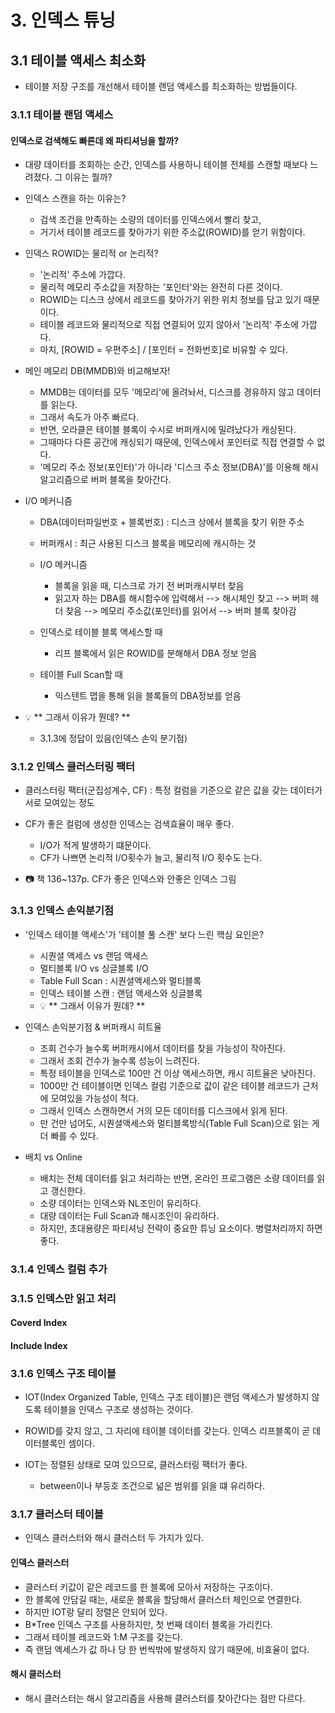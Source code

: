 # 3. 인덱스 튜닝

## 3.1 테이블 액세스 최소화

- 테이블 저장 구조를 개선해서 테이블 랜덤 액세스를 최소화하는 방법들이다.

### 3.1.1 테이블 랜덤 액세스

#### 인덱스로 검색해도 빠른데 왜 파티셔닝을 할까?

- 대량 데이터를 조회하는 순간, 인덱스를 사용하니 테이블 전체를 스캔할 때보다 느려졌다. 그 이유는 뭘까?

- 인덱스 스캔을 하는 이유는?
    - 검색 조건을 만족하는 소량의 데이터를 인덱스에서 빨리 찾고,
    - 거기서 테이블 레코드를 찾아가기 위한 주소값(ROWID)를 얻기 위함이다. 

- 인덱스 ROWID는 물리적 or 논리적?
    - '논리적' 주소에 가깝다.
    - 물리적 메모리 주소값을 저장하는 '포인터'와는 완전히 다른 것이다. 
    - ROWID는 디스크 상에서 레코드를 찾아가기 위한 위치 정보를 담고 있기 때문이다. 
    - 테이블 레코드와 물리적으로 직접 연결되어 있지 않아서 '논리적' 주소에 가깝다. 
    - 마치, [ROWID = 우편주소] / [포인터 = 전화번호]로 비유할 수 있다.  

- 메인 메모리 DB(MMDB)와 비교해보자!
    - MMDB는 데이터를 모두 '메모리'에 올려놔서, 디스크를 경유하지 않고 데이터를 읽는다.
    - 그래서 속도가 아주 빠르다. 
    - 반면, 오라클은 테이블 블록이 수시로 버퍼캐시에 밀려났다가 캐싱된다. 
    - 그때마다 다른 공간에 캐싱되기 때문에, 인덱스에서 포인터로 직접 연결할 수 없다. 
    - '메모리 주소 정보(포인터)'가 아니라 '디스크 주소 정보(DBA)'를 이용해 해시 알고리즘으로 버퍼 블록을 찾아간다. 

- I/O 메커니즘
    - DBA(데이터파일번호 + 블록번호) : 디스크 상에서 블록을 찾기 위한 주소
    - 버퍼캐시 : 최근 사용된 디스크 블록을 메모리에 캐시하는 것

    - I/O 메커니즘
        - 블록을 읽을 때, 디스크로 가기 전 버퍼캐시부터 찾음 
        - 읽고자 하는 DBA를 해시함수에 입력해서 --> 해시체인 찾고 --> 버퍼 헤더 찾음 --> 메모리 주소값(포인터)를 읽어서 --> 버퍼 블록 찾아감

    - 인덱스로 테이블 블록 액세스할 때
        - 리프 블록에서 읽은 ROWID를 분해해서 DBA 정보 얻음

    - 테이블 Full Scan할 때
        - 익스텐트 맵을 통해 읽을 블록들의 DBA정보를 얻음

- 💡 ** 그래서 이유가 뭔데? **
    - 3.1.3에 정답이 있음(인덱스 손익 분기점)

### 3.1.2 인덱스 클러스터링 팩터

- 클러스터링 팩터(군집성계수, CF) : 특정 컬럼을 기준으로 같은 값을 갖는 데이터가 서로 모여있는 정도

- CF가 좋은 컬럼에 생성한 인덱스는 검색효율이 매우 좋다. 
    - I/O가 적게 발생하기 떄문이다. 
    - CF가 나쁘면 논리적 I/O횟수가 늘고, 물리적 I/O 횟수도 는다. 

- 📷 책 136~137p. CF가 좋은 인덱스와 안좋은 인덱스 그림

### 3.1.3 인덱스 손익분기점

- '인덱스 테이블 액세스'가 '테이블 풀 스캔' 보다 느린 핵심 요인은?
    - 시퀀셜 액세스 vs 랜덤 액세스
    - 멀티블록 I/O vs 싱글블록 I/O
    - Table Full Scan : 시퀀셜액세스와 멀티블록
    - 인덱스 테이블 스캔 : 랜덤 액세스와 싱글블록
    - 💡 ** 그래서 이유가 뭔데? **  

- 인덱스 손익분기점 & 버퍼캐시 히트율
    - 조회 건수가 늘수록 버퍼캐시에서 데이터를 찾을 가능성이 작아진다. 
    - 그래서 조회 건수가 늘수록 성능이 느려진다.
    - 특정 테이블을 인덱스로 100만 건 이상 액세스하면, 캐시 히트율은 낮아진다. 
    - 1000만 건 테이블이면 인덱스 컬럼 기준으로 값이 같은 테이블 레코드가 근처에 모여있을 가능성이 적다. 
    - 그래서 인덱스 스캔하면서 거의 모든 데이터를 디스크에서 읽게 된다. 
    - 만 건만 넘어도, 시퀀셜액세스와 멀티블록방식(Table Full Scan)으로 읽는 게 더 빠를 수 있다. 

- 배치 vs Online
    - 배치는 전체 데이터를 읽고 처리하는 반면, 온라인 프로그램은 소량 데이터를 읽고 갱신한다. 
    - 소량 데이터는 인덱스와 NL조인이 유리하다. 
    - 대량 데이터는 Full Scan과 해시조인이 유리하다. 
    - 하지만, 초대용량은 파티셔닝 전략이 중요한 튜닝 요소이다. 병렬처리까지 하면 좋다. 


### 3.1.4 인덱스 컬럼 추가

### 3.1.5 인덱스만 읽고 처리

#### Coverd Index

#### Include Index


### 3.1.6 인덱스 구조 테이블

- IOT(Index Organized Table, 인덱스 구조 테이블)은 랜덤 액세스가 발생하지 않도록 테이블을 인덱스 구조로 생성하는 것이다. 

- ROWID를 갖지 않고, 그 자리에 테이블 데이터를 갖는다. 인덱스 리프블록이 곧 데이터블록인 셈이다. 

- IOT는 정렬된 상태로 모여 있으므로, 클러스터링 팩터가 좋다. 
    - between이나 부등호 조건으로 넒은 범위를 읽을 떄 유리하다. 

### 3.1.7 클러스터 테이블

- 인덱스 클러스터와 해시 클러스터 두 가지가 있다. 

#### 인덱스 클러스터

- 클러스터 키값이 같은 레코드를 한 블록에 모아서 저장하는 구조이다. 
- 한 블록에 안담길 때는, 새로운 블록을 할당해서 클러스터 체인으로 연결한다. 
- 하지만 IOT랑 달리 정렬은 안되어 있다. 
- B*Tree 인덱스 구조를 사용하지만, 첫 번째 데이터 블록을 가리킨다. 
- 그래서 테이블 레코드와 1:M 구조를 갖는다. 
- 즉 랜덤 액세스가 값 하나 당 한 번씩밖에 발생하지 않기 때문에, 비효율이 없다.

#### 해시 클러스터 

- 해시 클러스터는 해시 알고리즘을 사용해 클러스터를 찾아간다는 점만 다르다. 